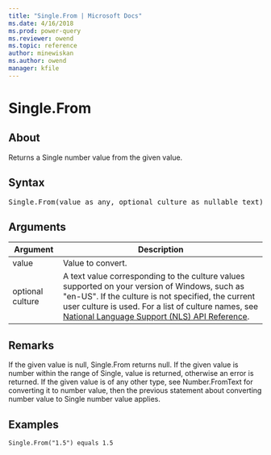 ```yaml
---
title: "Single.From | Microsoft Docs"
ms.date: 4/16/2018
ms.prod: power-query
ms.reviewer: owend
ms.topic: reference
author: minewiskan
ms.author: owend
manager: kfile
---
```

# Single.From

  
## About  
Returns a Single number value from the given value.  
  
## Syntax

<pre>
Single.From(value as any, optional culture as nullable text)  as nullable number  
</pre>
  
## Arguments  
  
|Argument|Description|  
|------------|---------------|  
|value|Value to convert.|  
|optional culture|A text value corresponding to the culture values supported on your version of Windows, such as "en-US". If the culture is not specified, the current user culture is used. For a list of culture names, see [National Language Support (NLS) API Reference](https://msdn.microsoft.com/en-us/goglobal/bb896001.aspx).|  
  
## Remarks  
If the given value is null, Single.From returns null. If the given value is number within the range of Single, value is returned, otherwise an error is returned. If the given value is of any other type, see Number.FromText for converting it to number value, then the previous statement about converting number value to Single number value applies.  
  
## Examples  
  
```powerquery-m
Single.From("1.5") equals 1.5  
```  
